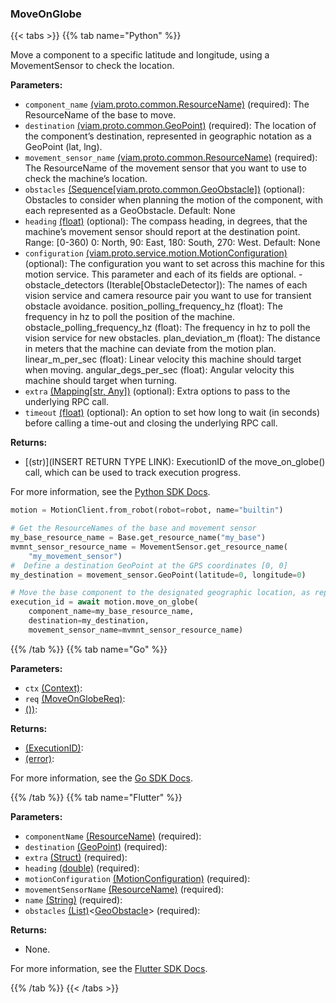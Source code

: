 ### MoveOnGlobe

{{< tabs >}}
{{% tab name="Python" %}}

Move a component to a specific latitude and longitude, using a MovementSensor to check the location.

**Parameters:**

- `component_name` [(viam.proto.common.ResourceName)](https://python.viam.dev/autoapi/viam/../gen/common/v1/common_pb2/index.html#viam.gen.common.v1.common_pb2.ResourceName) (required): The ResourceName of the base to move.
- `destination` [(viam.proto.common.GeoPoint)](https://python.viam.dev/autoapi/viam/../components/movement_sensor/index.html#viam.components.movement_sensor.GeoPoint) (required): The location of the component’s destination, represented in geographic notation as a GeoPoint (lat, lng).
- `movement_sensor_name` [(viam.proto.common.ResourceName)](https://python.viam.dev/autoapi/viam/../gen/common/v1/common_pb2/index.html#viam.gen.common.v1.common_pb2.ResourceName) (required): The ResourceName of the movement sensor that you want to use to check the machine’s location.
- `obstacles` [(Sequence[viam.proto.common.GeoObstacle])](https://python.viam.dev/autoapi/viam/../gen/common/v1/common_pb2/index.html#viam.gen.common.v1.common_pb2.GeoObstacle) (optional): Obstacles to consider when planning the motion of the component, with each represented as a GeoObstacle. Default: None
- `heading` [(float)](<INSERT PARAM TYPE LINK>) (optional): The compass heading, in degrees, that the machine’s movement sensor should report at the destination point. Range: [0-360) 0: North, 90: East, 180: South, 270: West. Default: None
- `configuration` [(viam.proto.service.motion.MotionConfiguration)](https://python.viam.dev/autoapi/viam/../gen/service/motion/v1/motion_pb2/index.html#viam.gen.service.motion.v1.motion_pb2.MotionConfiguration) (optional): The configuration you want to set across this machine for this motion service. This parameter and each of its fields are optional. - obstacle_detectors (Iterable[ObstacleDetector]): The names of each vision service and camera resource pair  you want to use for transient obstacle avoidance.   position_polling_frequency_hz (float): The frequency in hz to poll the position of the machine. obstacle_polling_frequency_hz (float): The frequency in hz to poll the vision service for new obstacles. plan_deviation_m (float): The distance in meters that the machine can deviate from the motion plan. linear_m_per_sec (float): Linear velocity this machine should target when moving. angular_degs_per_sec (float): Angular velocity this machine should target when turning.  
- `extra` [(Mapping[str, Any])](<INSERT PARAM TYPE LINK>) (optional): Extra options to pass to the underlying RPC call.
- `timeout` [(float)](<INSERT PARAM TYPE LINK>) (optional): An option to set how long to wait (in seconds) before calling a time-out and closing the underlying RPC call.

**Returns:**

- [(str)](INSERT RETURN TYPE LINK): ExecutionID of the move_on_globe() call, which can be used to track execution progress.

For more information, see the [Python SDK Docs](https://python.viam.dev/autoapi/viam/services/motion/client/index.html#viam.services.motion.client.MotionClient.move_on_globe).

``` python {class="line-numbers linkable-line-numbers"}
motion = MotionClient.from_robot(robot=robot, name="builtin")

# Get the ResourceNames of the base and movement sensor
my_base_resource_name = Base.get_resource_name("my_base")
mvmnt_sensor_resource_name = MovementSensor.get_resource_name(
    "my_movement_sensor")
#  Define a destination GeoPoint at the GPS coordinates [0, 0]
my_destination = movement_sensor.GeoPoint(latitude=0, longitude=0)

# Move the base component to the designated geographic location, as reported by the movement sensor
execution_id = await motion.move_on_globe(
    component_name=my_base_resource_name,
    destination=my_destination,
    movement_sensor_name=mvmnt_sensor_resource_name)
```

{{% /tab %}}
{{% tab name="Go" %}}

**Parameters:**

- `ctx` [(Context)](https://pkg.go.dev/context#Context):
- `req` [(MoveOnGlobeReq)](https://pkg.go.dev#MoveOnGlobeReq):
- [())](<INSERT PARAM TYPE LINK>):

**Returns:**

- [(ExecutionID)](https://pkg.go.dev#ExecutionID):
- [(error)](https://pkg.go.dev/builtin#error):

For more information, see the [Go SDK Docs](https://pkg.go.dev/go.viam.com/rdk/services/motion#Service).

{{% /tab %}}
{{% tab name="Flutter" %}}

**Parameters:**

- `componentName` [(ResourceName)](https://flutter.viam.dev/viam_sdk/ResourceName-class.html) (required):
- `destination` [(GeoPoint)](https://flutter.viam.dev/viam_sdk/GeoPoint-class.html) (required):
- `extra` [(Struct)](<INSERT PARAM TYPE LINK>) (required):
- `heading` [(double)](https://api.flutter.dev/flutter/dart-core/double-class.html) (required):
- `motionConfiguration` [(MotionConfiguration)](https://flutter.viam.dev/viam_protos.service.motion/MotionConfiguration-class.html) (required):
- `movementSensorName` [(ResourceName)](https://flutter.viam.dev/viam_sdk/ResourceName-class.html) (required):
- `name` [(String)](https://api.flutter.dev/flutter/dart-core/String-class.html) (required):
- `obstacles` [(List)](https://api.flutter.dev/flutter/dart-core/List-class.html)<[GeoObstacle](https://flutter.viam.dev/viam_protos.common.common/GeoObstacle-class.html)> (required):

**Returns:**

- None.

For more information, see the [Flutter SDK Docs](https://flutter.viam.dev/viam_protos.service.motion/MotionServiceClient/moveOnGlobe.html).

{{% /tab %}}
{{< /tabs >}}
